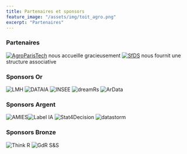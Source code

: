 ```yaml
---
title: Partenaires et sponsors 
feature_image: "/assets/img/toit_agro.png"
excerpt: "Partenaires"
---
```


### Partenaires

[![AgroParisTech](../assets/logos/logo_agro.png)](http://www.agroparistech.fr/)  nous accueille gracieusement
[![SfDS](../assets/logos/logo_sfds.png)](https://www.sfds.asso.fr/) nous fournit une structure associative

### Sponsors Or

![LMH](../assets/logos/logo_lmh.png)
![DATAIA](../assets/logos/logo_dataia.png)
![INSEE](../assets/logos/logo_insee.png)
![dreamRs](../assets/logos/logo_dreamRs.png)
![ArData](../assets/logos/logo_ardata.png)

### Sponsors Argent

![AMIES](../assets/logos/logo-amies.jpg)![Label IA](../assets/logos/label_IA.jpg)
![Stat4Decision](../assets/logos/stat4decision.png)
![datastorm](../assets/logos/logo_datastorm.png)

### Sponsors Bronze

![Think R](../assets/logos/THINKR-LOGO.png)
![GdR S&S](../assets/logos/logo_GDR.jpg)

